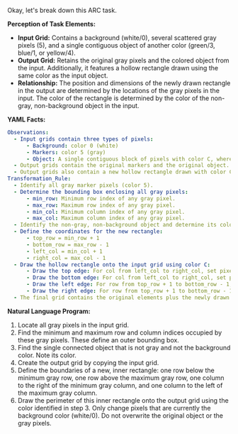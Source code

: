 Okay, let's break down this ARC task.

**Perception of Task Elements:**

*   **Input Grid:** Contains a background (white/0), several scattered gray pixels (5), and a single contiguous object of another color (green/3, blue/1, or yellow/4).
*   **Output Grid:** Retains the original gray pixels and the colored object from the input. Additionally, it features a hollow rectangle drawn using the same color as the input object.
*   **Relationship:** The position and dimensions of the newly drawn rectangle in the output are determined by the locations of the gray pixels in the input. The color of the rectangle is determined by the color of the non-gray, non-background object in the input.

**YAML Facts:**


```yaml
Observations:
  - Input grids contain three types of pixels:
      - Background: color 0 (white)
      - Markers: color 5 (gray)
      - Object: A single contiguous block of pixels with color C, where C is not 0 or 5.
  - Output grids contain the original markers and the original object.
  - Output grids also contain a new hollow rectangle drawn with color C.
Transformation_Rule:
  - Identify all gray marker pixels (color 5).
  - Determine the bounding box enclosing all gray pixels:
      - min_row: Minimum row index of any gray pixel.
      - max_row: Maximum row index of any gray pixel.
      - min_col: Minimum column index of any gray pixel.
      - max_col: Maximum column index of any gray pixel.
  - Identify the non-gray, non-background object and determine its color (C).
  - Define the coordinates for the new rectangle:
      - top_row = min_row + 1
      - bottom_row = max_row - 1
      - left_col = min_col + 1
      - right_col = max_col - 1
  - Draw the hollow rectangle onto the input grid using color C:
      - Draw the top edge: For col from left_col to right_col, set pixel (top_row, col) to C if it's currently background (0).
      - Draw the bottom edge: For col from left_col to right_col, set pixel (bottom_row, col) to C if it's currently background (0).
      - Draw the left edge: For row from top_row + 1 to bottom_row - 1, set pixel (row, left_col) to C if it's currently background (0).
      - Draw the right edge: For row from top_row + 1 to bottom_row - 1, set pixel (row, right_col) to C if it's currently background (0).
  - The final grid contains the original elements plus the newly drawn rectangle segments (only overwriting background pixels).
```


**Natural Language Program:**

1.  Locate all gray pixels in the input grid.
2.  Find the minimum and maximum row and column indices occupied by these gray pixels. These define an outer bounding box.
3.  Find the single connected object that is not gray and not the background color. Note its color.
4.  Create the output grid by copying the input grid.
5.  Define the boundaries of a new, inner rectangle: one row below the minimum gray row, one row above the maximum gray row, one column to the right of the minimum gray column, and one column to the left of the maximum gray column.
6.  Draw the perimeter of this inner rectangle onto the output grid using the color identified in step 3. Only change pixels that are currently the background color (white/0). Do not overwrite the original object or the gray pixels.